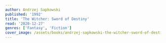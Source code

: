 ```yaml
---
author: Andrzej Sapkowski
published: '1992'
title: 'The Witcher: Sword of Destiny'
read: '2020-12-27'
genres: ['Fantasy', 'Fiction']
cover_image: /assets/books/andrzej-sapkowski-the-witcher-sword-of-destiny.jpg
---
```

